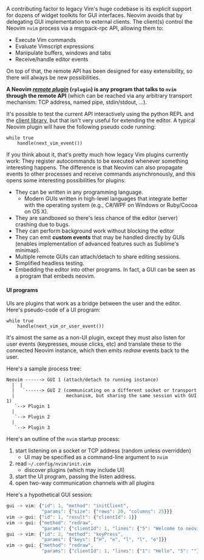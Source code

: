 A contributing factor to legacy Vim's huge codebase is its explicit support for
dozens of widget toolkits for GUI interfaces. Neovim avoids that by delegating
GUI implementation to external clients. The client(s) control the Neovim `nvim`
process via a msgpack-rpc API, allowing them to:

- Execute Vim commands
- Evaluate Vimscript expressions
- Manipulate buffers, windows and tabs
- Receive/handle editor events

On top of that, the remote API has been designed for easy extensibility, so there
will always be new possibilities. 

**A Neovim [*remote plugin*](https://github.com/neovim/neovim/blob/master/runtime/doc/remote_plugin.txt#L7) (`rplugin`) is any program that talks to `nvim` through the remote API** (which can be reached via any arbitrary transport mechanism: TCP address, named pipe, stdin/stdout, ...).

It's possible to test the current API interactively using the python REPL and
the [client library](https://github.com/neovim/pynvim), but that isn't
very useful for extending the editor. A typical Neovim plugin will have the
following pseudo code running:

```
while true
    handle(next_vim_event())
```

If you think about it, that's pretty much how legacy Vim plugins currently work: They
register autocommands to be executed whenever something interesting happens. The
difference is that Neovim can also propagate events to other processes and
receive commands asynchronously, and this opens some interesting possibilities
for plugins:

- They can be written in any programming language.
    - Modern GUIs written in high-level languages that integrate better
      with the operating system (e.g., C#/WPF on Windows or Ruby/Cocoa on OS X).
- They are sandboxed so there's less chance of the editor (server) crashing due to bugs.
- They can perform background work without blocking the editor
- They can emit **custom events** that may be handled directly by
  GUIs (enables implementation of advanced features such as Sublime's minimap).
- Multiple remote GUIs can attach/detach to share editing sessions.
- Simplified headless testing.
- Embedding the editor into other programs. In fact, a GUI can be seen as a
  program that embeds neovim.

#### UI programs

UIs are plugins that work as a bridge between the user and the editor. 
Here's pseudo-code of a UI program:

```
while true
    handle(next_vim_or_user_event())
```

It's almost the same as a non-UI plugin, except they must also listen
for user events (keypresses, mouse clicks, etc) and translate these to the
connected Neovim instance, which then emits *redraw* events back to the user.

Here's a sample process tree:

```
Neovim ------> GUI 1 (attach/detach to running instance)
  |  |
  |   `------> GUI 2 (communicating on a different socket or transport 
  |                   mechanism, but sharing the same session with GUI 1)
   `--> Plugin 1
  |
   `--> Plugin 2
  |
   `--> Plugin 3
```

Here's an outline of the `nvim` startup process:

1. start listening on a socket or TCP address (random unless overridden)
    - UI may be specified as a command-line argument to `nvim` 
2. read `~/.config/nvim/init.vim`
    - discover plugins (which may include UI)
3. start the UI program, passing the listen address.
4. open two-way communication channels with all plugins

Here's a hypothetical GUI session:

```js
gui -> vim: {"id": 1, "method": "initClient", 
             "params": {"size": {"rows": 20, "columns": 25}}}
vim -> gui: {"id": 1, "result": {"clientId": 1}}
vim -> gui: {"method": "redraw", 
             "params": {"clientId": 1, "lines": {"5": "Welcome to neovim!"}}}
gui -> vim: {"id": 2, "method": "keyPress", 
             "params": {"keys": ["H", "e", "l", "l", "o"]}}
vim -> gui: {"method": "redraw", 
             "params": {"clientId": 1, "lines": {"1": "Hello", "5": ""}}}
```